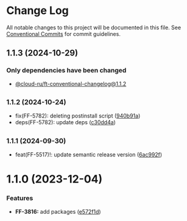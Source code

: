 # Change Log

All notable changes to this project will be documented in this file.
See [Conventional Commits](https://conventionalcommits.org) for commit guidelines.

## 1.1.3 (2024-10-29)

### Only dependencies have been changed
* [@cloud-ru/ft-conventional-changelog@1.1.2](/blob/packages/conventional-changelog/CHANGELOG.md)





## <small>1.1.2 (2024-10-24)</small>

* fix(FF-5782): deleting postinstall script ([940b91a](https://github.com/cloud-ru-tech/frontend-tools/commit/940b91a))
* deps(FF-5782): update deps ([c30dd4a](https://github.com/cloud-ru-tech/frontend-tools/commit/c30dd4a))





## <small>1.1.1 (2024-09-30)</small>

* feat(FF-5517)!: update semantic release version ([6ac992f](https://github.com/cloud-ru-tech/frontend-tools/commit/6ac992f))





# 1.1.0 (2023-12-04)


### Features

* **FF-3816:** add packages ([e572f1d](https://github.com/cloud-ru-tech/frontend-tools/commit/e572f1df9593bb511ae7a08f8933bdc07dbfe349))
